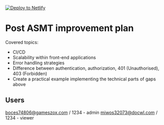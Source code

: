 [![Deploy to Netlify](https://github.com/mdvoy/asmt-l4-poc/actions/workflows/deploy.yml/badge.svg?branch=main)](https://github.com/mdvoy/asmt-l4-poc/actions/workflows/deploy.yml)
# Post ASMT improvement plan

Covered topics:

- CI/CD
- Scalability within front-end applications
- Error handling strategies
- Difference between authentication, authorization, 401
(Unauthorised), 403 (Forbidden)
- Create a practical example implementing the technical
parts of gaps above

## Users

boces74806@gameszox.com / 1234 - admin
miwos32073@docwl.com / 1234 - viewer

